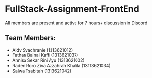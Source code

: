 # FullStack-Assignment-FrontEnd
All members are present and active for 7 hours+ discussion in Discord
## Team Members:

-   Aldy Syachranie (1313621012)
-   Fathan Bainal Kaffi (1313621037)
-   Annisa Sekar Rini Ayu (1313621002)
-   Raden Roro Ziva Azzahrah Khalila (13113621034)
-   Salwa Tsabitah (1313621042)
